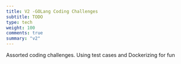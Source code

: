 ```yaml
---
title: V2 -GOLang Coding Challenges
subtitle: TODO
type: tech
weight: 100
comments: true
summary: "v2"
---
```

Assorted coding challenges.  Using test cases and Dockerizing for fun

